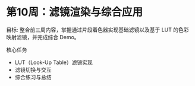 # 第10周：滤镜渲染与综合应用
目标: 整合前三周内容，掌握通过片段着色器实现基础滤镜以及基于 LUT 的色彩映射滤镜，并完成综合 Demo。

核心任务
* LUT（Look-Up Table）滤镜实现
* 滤镜切换与交互
* 综合练习与总结

